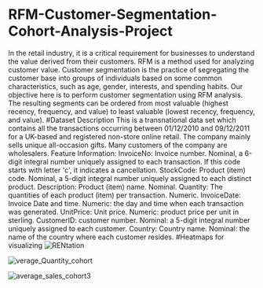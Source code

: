 # RFM-Customer-Segmentation-Cohort-Analysis-Project
<!--Problem Statement . -->
In the retail industry, it is a critical requirement for businesses to understand the value derived from their customers. RFM is a method used for analyzing customer value. Customer segmentation is the practice of segregating the customer base into groups of individuals based on some common characteristics, such as age, gender, interests, and spending habits. Our objective here is to perform customer segmentation using RFM analysis. The resulting segments can be ordered from most valuable (highest recency, frequency, and value) to least valuable (lowest recency, frequency, and value).
#Dataset Description
This is a transnational data set which contains all the transactions occurring between 01/12/2010 and 09/12/2011 for a UK-based and registered non-store online retail. The company mainly sells unique all-occasion gifts. Many customers of the company are wholesalers.
Feature Information:
InvoiceNo: Invoice number. Nominal, a 6-digit integral number uniquely assigned to each transaction. If this code starts with letter 'c', it indicates a cancellation.
StockCode: Product (item) code. Nominal, a 5-digit integral number uniquely assigned to each distinct product.
Description: Product (item) name. Nominal.
Quantity: The quantities of each product (item) per transaction. Numeric.
InvoiceDate: Invoice Date and time. Numeric: the day and time when each transaction was generated.
UnitPrice: Unit price. Numeric: product price per unit in sterling.
CustomerID: customer number. Nominal: a 5-digit integral number uniquely assigned to each customer. 
Country: Country name. Nominal: the name of the country where each customer resides.
#Heatmaps for visualizing 
![RENtation](https://github.com/RahafAlshahrany/RFM-Customer-Segmentation-Cohort-Analysis-Project/assets/143160674/13523448-0e24-4bc3-8e4a-abbebd55a8a6)

![verage_Quantity_cohort](https://github.com/RahafAlshahrany/RFM-Customer-Segmentation-Cohort-Analysis-Project/assets/143160674/3fb96080-f4c8-4e3a-85d6-c05b18fdc83f)

![average_sales_cohort3](https://github.com/RahafAlshahrany/RFM-Customer-Segmentation-Cohort-Analysis-Project/assets/143160674/3ef0748c-758e-455c-9d1c-e0283ac696c2)
